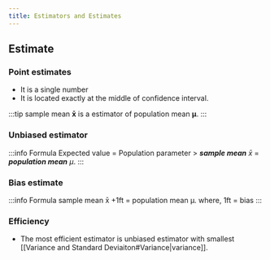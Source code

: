 ```yaml
---
title: Estimators and Estimates
---
```


## Estimate

### Point estimates

- It is a single number
- It is located exactly at the middle of confidence interval.

:::tip
sample mean **x̄** is a estimator of population mean **μ**.
:::

### Unbiased estimator

:::info Formula
Expected value = Population parameter > ***sample mean*** *x̄* = ***population mean*** *μ*.
:::

### Bias estimate

:::info Formula
sample mean x̄ +1ft = population mean μ. where, 1ft = bias
:::

### Efficiency

- The most efficient estimator is unbiased estimator with smallest [[Variance and Standard Deviaiton#Variance|variance]].
